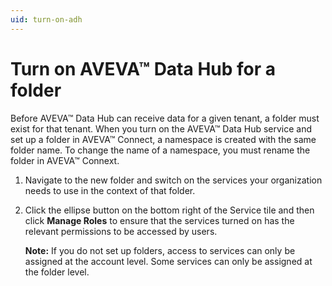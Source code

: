 ```yaml
---
uid: turn-on-adh
---
```


# Turn on AVEVA™ Data Hub for a folder

 Before AVEVA™ Data Hub can receive data for a given tenant, a folder must exist for that tenant. When you turn on the AVEVA™ Data Hub service and set up a folder in AVEVA™ Connect, a namespace is created with the same folder name. To change the name of a namespace, you must rename the folder in AVEVA™ Connext.

1. Navigate to the new folder and switch on the services your organization needs to use in the context of that folder.

2. Click the ellipse button on the bottom right of the Service tile and then click **Manage Roles** to ensure that the services turned on has the relevant permissions to be accessed by users.

    **Note:** If you do not set up folders, access to services can only be assigned at the account level. Some services can only be assigned at the folder level.
 